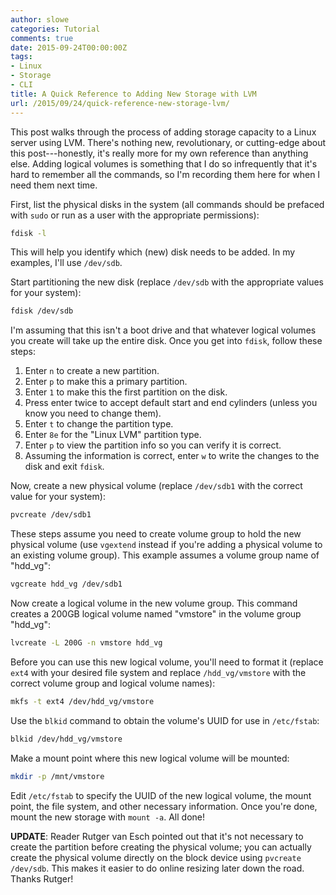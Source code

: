 ```yaml
---
author: slowe
categories: Tutorial
comments: true
date: 2015-09-24T00:00:00Z
tags:
- Linux
- Storage
- CLI
title: A Quick Reference to Adding New Storage with LVM
url: /2015/09/24/quick-reference-new-storage-lvm/
---
```


This post walks through the process of adding storage capacity to a Linux server using LVM. There's nothing new, revolutionary, or cutting-edge about this post---honestly, it's really more for my own reference than anything else. Adding logical volumes is something that I do so infrequently that it's hard to remember all the commands, so I'm recording them here for when I need them next time.

First, list the physical disks in the system (all commands should be prefaced with `sudo` or run as a user with the appropriate permissions):

```bash
fdisk -l
```

This will help you identify which (new) disk needs to be added. In my examples, I'll use `/dev/sdb`.

Start partitioning the new disk (replace `/dev/sdb` with the appropriate values for your system):

```bash
fdisk /dev/sdb
```

I'm assuming that this isn't a boot drive and that whatever logical volumes you create will take up the entire disk. Once you get into `fdisk`, follow these steps:

1. Enter `n` to create a new partition.
2. Enter `p` to make this a primary partition.
3. Enter `1` to make this the first partition on the disk.
4. Press enter twice to accept default start and end cylinders (unless you know you need to change them).
5. Enter `t` to change the partition type.
6. Enter `8e` for the "Linux LVM" partition type.
7. Enter `p` to view the partition info so you can verify it is correct.
8. Assuming the information is correct, enter `w` to write the changes to the disk and exit `fdisk`.

Now, create a new physical volume (replace `/dev/sdb1` with the correct value for your system):

```bash
pvcreate /dev/sdb1
```

These steps assume you need to create volume group to hold the new physical volume (use `vgextend` instead if you're adding a physical volume to an existing volume group). This example assumes a volume group name of "hdd_vg":

```bash
vgcreate hdd_vg /dev/sdb1
```

Now create a logical volume in the new volume group. This command creates a 200GB logical volume named "vmstore" in the volume group "hdd_vg":

```bash
lvcreate -L 200G -n vmstore hdd_vg
```

Before you can use this new logical volume, you'll need to format it (replace `ext4` with your desired file system and replace `/hdd_vg/vmstore` with the correct volume group and logical volume names):

```bash
mkfs -t ext4 /dev/hdd_vg/vmstore
```

Use the `blkid` command to obtain the volume's UUID for use in `/etc/fstab`:

```bash
blkid /dev/hdd_vg/vmstore
```

Make a mount point where this new logical volume will be mounted:

```bash
mkdir -p /mnt/vmstore
```

Edit `/etc/fstab` to specify the UUID of the new logical volume, the mount point, the file system, and other necessary information. Once you're done, mount the new storage with `mount -a`. All done!

**UPDATE**: Reader Rutger van Esch pointed out that it's not necessary to create the partition before creating the physical volume; you can actually create the physical volume directly on the block device using `pvcreate /dev/sdb`. This makes it easier to do online resizing later down the road. Thanks Rutger!
